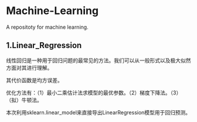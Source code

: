 # Machine-Learning
A repositoty for machine learning.

## 1.Linear_Regression
线性回归是一种用于回归问题的最常见的方法。我们可以从一般形式以及极大似然方面对其进行理解。

其代价函数是均方误差。

优化方法有：（1）最小二乘估计法求模型的最优参数。（2）梯度下降法。（3）（拟）牛顿法。

本次利用sklearn.linear_model来直接导出LinearRegression模型用于回归预测。
